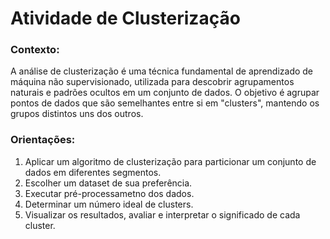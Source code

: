 # Atividade de Clusterização

### Contexto:
A análise de clusterização é uma técnica fundamental de aprendizado de máquina não supervisionado, utilizada
para descobrir agrupamentos naturais e padrões ocultos em um conjunto de dados. O objetivo é agrupar pontos de dados
que são semelhantes entre si em "clusters", mantendo os grupos distintos uns dos outros.


### Orientações:
1. Aplicar um algoritmo de clusterização para particionar um conjunto de dados em diferentes segmentos.
2. Escolher um dataset de sua preferência.
3. Executar pré-processametno dos dados.
4. Determinar um número ideal de clusters.
5. Visualizar os resultados, avaliar e interpretar o significado de cada cluster.
